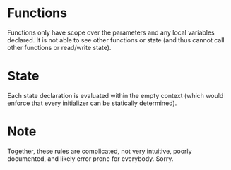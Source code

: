 # Functions

Functions only have scope over the parameters and any local variables declared.
It is not able to see other functions or state (and thus cannot call other
functions or read/write state).

# State

Each state declaration is evaluated within the empty context (which would
enforce that every initializer can be statically determined).

# Note

Together, these rules are complicated, not very intuitive, poorly documented,
and likely error prone for everybody. Sorry.
